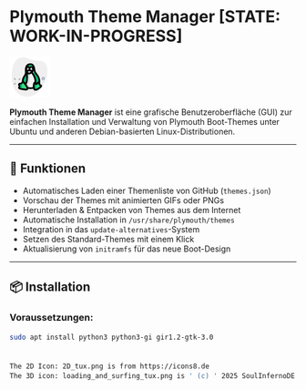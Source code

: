 # Plymouth Theme Manager [STATE: WORK-IN-PROGRESS]

![Screenshot](assets/icon.png)

**Plymouth Theme Manager** ist eine grafische Benutzeroberfläche (GUI) zur einfachen Installation und Verwaltung von Plymouth Boot-Themes unter Ubuntu und anderen Debian-basierten Linux-Distributionen.

---

## 🚀 Funktionen

- Automatisches Laden einer Themenliste von GitHub (`themes.json`)
- Vorschau der Themes mit animierten GIFs oder PNGs
- Herunterladen & Entpacken von Themes aus dem Internet
- Automatische Installation in `/usr/share/plymouth/themes`
- Integration in das `update-alternatives`-System
- Setzen des Standard-Themes mit einem Klick
- Aktualisierung von `initramfs` für das neue Boot-Design

---

## 📦 Installation

### Voraussetzungen:

```bash
sudo apt install python3 python3-gi gir1.2-gtk-3.0


The 2D Icon: 2D_tux.png is from https://icons8.de
The 3D icon: loading_and_surfing_tux.png is ' (c) ' 2025 SoulInfernoDE - If you want to use this icon you need to link to this project and ask for permission in this projects issue page
